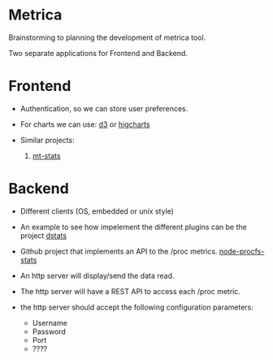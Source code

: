 Metrica
========
Brainstorming to planning the development of metrica tool.

Two separate applications for Frontend and Backend.

# Frontend

* Authentication, so we can store user preferences.

* For charts we can use: [d3](https://github.com/mbostock/d3/wiki/Gallery) or [higcharts](http://www.highcharts.com/stock/demo/)

* Similar projects:

	1. [mt-stats](http://bits.meloncholy.com/mt-stats)


# Backend

* Different clients (OS, embedded or unix style)

* An example to see how impelement the different plugins can be the project [dstats](https://github.com/dagwieers/dstat)

* Github project that implements an API to the /proc metrics. [node-procfs-stats](https://github.com/soldair/node-procfs-stats)

* An http server will display/send the data read.

* The http server will have a REST API to access each /proc metric.

* the http server should accept the following configuration parameters:
  - Username
  - Password
  - Port
  - ????
